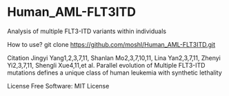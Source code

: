 # Human_AML-FLT3ITD
Analysis of multiple FLT3-ITD variants within individuals

How to use?
git clone https://github.com/moshl/Human_AML-FLT3ITD.git

Citation
Jingyi Yang1,2,3,7,11, Shanlan Mo2,3,7,10,11, Lina Yan2,3,7,11, Zhenyi Yi2,3,7,11, Shengli Xue4,11,et al. Parallel evolution of Multiple FLT3-ITD mutations defines a unique class of human leukemia with synthetic lethality

License
Free Software: MIT License
